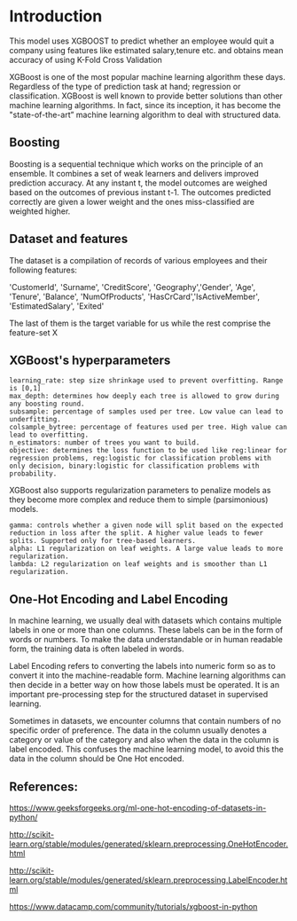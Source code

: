 # Introduction
This model uses XGBOOST to predict whether an employee would quit a company using features like estimated salary,tenure etc. and obtains mean accuracy of using K-Fold Cross Validation

XGBoost is one of the most popular machine learning algorithm these days. Regardless of the type of prediction task at hand; regression or classification.
XGBoost is well known to provide better solutions than other machine learning algorithms. In fact, since its inception, it has become the "state-of-the-art” machine learning algorithm to deal with structured data.

## Boosting

Boosting is a sequential technique which works on the principle of an ensemble. It combines a set of weak learners and delivers improved prediction accuracy. At any instant t, the model outcomes are weighed based on the outcomes of previous instant t-1. The outcomes predicted correctly are given a lower weight and the ones miss-classified are weighted higher.

## Dataset and features
The dataset is a compilation of records of various employees and their following features:

'CustomerId', 'Surname', 'CreditScore', 'Geography','Gender', 'Age', 'Tenure', 'Balance', 'NumOfProducts', 'HasCrCard','IsActiveMember', 'EstimatedSalary', 'Exited'

The last of them is the target variable for us while the rest comprise the feature-set X

## XGBoost's hyperparameters


    learning_rate: step size shrinkage used to prevent overfitting. Range is [0,1]
    max_depth: determines how deeply each tree is allowed to grow during any boosting round.
    subsample: percentage of samples used per tree. Low value can lead to underfitting.
    colsample_bytree: percentage of features used per tree. High value can lead to overfitting.
    n_estimators: number of trees you want to build.
    objective: determines the loss function to be used like reg:linear for regression problems, reg:logistic for classification problems with only decision, binary:logistic for classification problems with probability.

XGBoost also supports regularization parameters to penalize models as they become more complex and reduce them to simple (parsimonious) models.

    gamma: controls whether a given node will split based on the expected reduction in loss after the split. A higher value leads to fewer splits. Supported only for tree-based learners.
    alpha: L1 regularization on leaf weights. A large value leads to more regularization.
    lambda: L2 regularization on leaf weights and is smoother than L1 regularization.

## One-Hot Encoding and Label Encoding

In machine learning, we usually deal with datasets which contains multiple labels in one or more than one columns. These labels can be in the form of words or numbers. To make the data understandable or in human readable form, the training data is often labeled in words.

Label Encoding refers to converting the labels into numeric form so as to convert it into the machine-readable form. Machine learning algorithms can then decide in a better way on how those labels must be operated. It is an important pre-processing step for the structured dataset in supervised learning.

Sometimes in datasets, we encounter columns that contain numbers of no specific order of preference. The data in the column usually denotes a category or value of the category and also when the data in the column is label encoded. This confuses the machine learning model, to avoid this the data in the column should be One Hot encoded.


## References:
https://www.geeksforgeeks.org/ml-one-hot-encoding-of-datasets-in-python/

http://scikit-learn.org/stable/modules/generated/sklearn.preprocessing.OneHotEncoder.html

http://scikit-learn.org/stable/modules/generated/sklearn.preprocessing.LabelEncoder.html

https://www.datacamp.com/community/tutorials/xgboost-in-python
